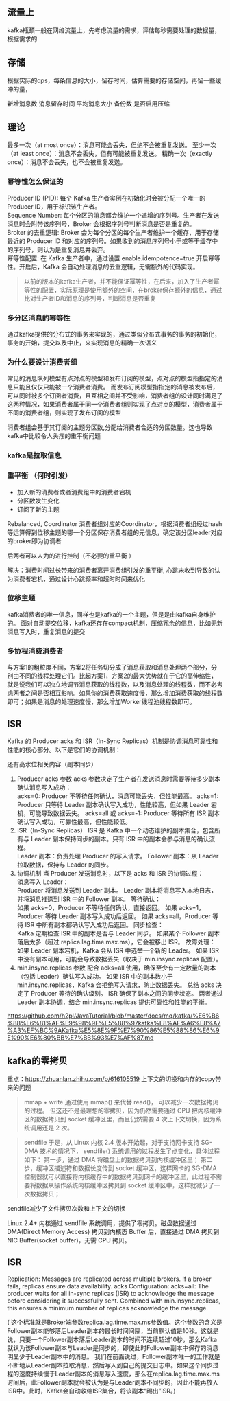 ## 流量上

kafka瓶颈一般在网络流量上，先考虑流量的需求，评估每秒需要处理的数据量，根据需求的

## 存储

根据实际的qps，每条信息的大小，留存时间，估算需要的存储空间，再留一些缓冲的量，

新增消息数
消息留存时间
平均消息大小
备份数
是否启用压缩

## 理论

最多一次（at most once）：消息可能会丢失，但绝不会被重复发送。
至少一次（at least once）：消息不会丢失，但有可能被重复发送。
精确一次（exactly once）：消息不会丢失，也不会被重复发送。

### 幂等性怎么保证的

Producer ID (PID): 每个 Kafka 生产者实例在初始化时会被分配一个唯一的 Producer ID，用于标识该生产者。  
Sequence Number: 每个分区的消息都会维护一个递增的序列号。生产者在发送消息时会附带该序列号，Broker
会根据序列号判断消息是否是重复的。  
Broker 的去重逻辑: Broker 会为每个分区的每个生产者维护一个缓存，用于存储最近的 Producer ID
和对应的序列号。如果收到的消息序列号小于或等于缓存中的序列号，则认为是重复消息并丢弃。  
幂等性配置: 在 Kafka 生产者中，通过设置 enable.idempotence=true 开启幂等性。开启后，Kafka 会自动处理消息的去重逻辑，无需额外的代码实现。

> 以前的版本的kafka生产者，并不能保证幂等性，在后来，加入了生产者幂等性的配置，实际原理是使用额外的空间，在broker保存额外的信息，通过比对生产者ID和消息的序列号，判断消息是否重复

### 多分区消息的幂等性

通过kafka提供的分布式的事务来实现的，通过类似分布式事务的事务的初始化，事务的开始，提交以及中止，来实现消息的精确一次语义

### 为什么要设计消费者组

常见的消息队列模型有点对点的模型和发布订阅的模型，点对点的模型指指定的消息只能且仅仅只能被一个消费者消费。
而发布订阅模型指指定的消息被发布后，可以同时被多个订阅者消费，且互相之间并不受影响，消费者组的设计同时满足了这两种情况，如果消费者属于同一个消费者组则实现了点对点的模型，消费者属于不同的消费者组，则实现了发布订阅的模型

消费者组会基于其订阅的主题分区数,分配给消费者合适的分区数量。这也导致kafka中比较令人头疼的重平衡问题

### kafka是拉取信息

### 重平衡 （何时引发）

* 加入新的消费者或者消费组中的消费者宕机
* 分区数发生变化
* 订阅了新的主题

Rebalanced, Coordinator
消费者组对应的Coordinator，根据消费者组经过hash等运算得到位移主题的哪一个分区保存消费者组的元信息，确定该分区leader对应的broker即为协调者

后两者可以人为的进行控制（不必要的重平衡 ）

解决：消费时间过长带来的消费者离开消费组引发的重平衡,
心跳未收到导致的认为消费者宕机，通过设计心跳频率和超时时间来优化

### 位移主题

kafka消费者的唯一信息，同样也是kafka的一个主题，但是是由kafka自身维护的。
面对自动提交位移，kafka还存在compact机制，压缩冗余的信息，比如无新消息写入时，重复消息的提交

### 多协程消费消费者

与方案1的粗粒度不同，方案2将任务切分成了消息获取和消息处理两个部分，分别由不同的线程处理它们。比起方案1，方案2的最大优势就在于它的高伸缩性，就是说我们可以独立地调节消息获取的线程数，以及消息处理的线程数，而不必考虑两者之间是否相互影响。如果你的消费获取速度慢，那么增加消费获取的线程数即可；如果是消息的处理速度慢，那么增加Worker线程池线程数即可。

## ISR

Kafka 的 Producer acks 和 ISR（In-Sync Replicas）机制是协调消息可靠性和性能的核心部分。以下是它们的协调机制：

还有高水位相关内容（副本同步）

1. Producer acks 参数
   acks 参数决定了生产者在发送消息时需要等待多少副本确认消息写入成功：  
   acks=0: Producer 不等待任何确认，消息可能丢失，但性能最高。
   acks=1: Producer 只等待 Leader 副本确认写入成功，性能较高，但如果 Leader 宕机，可能导致数据丢失。
   acks=all 或 acks=-1: Producer 等待所有 ISR 副本确认写入成功，可靠性最高，但性能较低。
2. ISR（In-Sync Replicas）
   ISR 是 Kafka 中一个动态维护的副本集合，包含所有与 Leader 副本保持同步的副本。只有 ISR 中的副本会参与消息的确认流程。  
   Leader 副本：负责处理 Producer 的写入请求。
   Follower 副本：从 Leader 拉取数据，保持与 Leader 的同步。
3. 协调机制
   当 Producer 发送消息时，以下是 acks 和 ISR 的协调过程：  
   消息写入 Leader：  
   Producer 将消息发送到 Leader 副本。
   Leader 副本将消息写入本地日志，并将消息推送到 ISR 中的 Follower 副本。
   等待确认：  
   如果 acks=0，Producer 不等待任何确认，直接返回。
   如果 acks=1，Producer 等待 Leader 副本写入成功后返回。
   如果 acks=all，Producer 等待 ISR 中所有副本都确认写入成功后返回。
   同步检查：  
   Kafka 定期检查 ISR 中的副本是否与 Leader 同步。
   如果某个 Follower 副本落后太多（超过 replica.lag.time.max.ms），它会被移出 ISR。
   故障处理：
   如果 Leader 副本宕机，Kafka 会从 ISR 中选举一个新的 Leader。
   如果 ISR 中没有副本可用，可能会导致数据丢失（取决于 min.insync.replicas 配置）。
4. min.insync.replicas 参数
   配合 acks=all 使用，确保至少有一定数量的副本（包括 Leader）确认写入成功。
   如果 ISR 中的副本数小于 min.insync.replicas，Kafka 会拒绝写入请求，防止数据丢失。
   总结
   acks 决定了 Producer 等待的确认级别。
   ISR 确保了副本之间的同步状态。
   两者通过 Leader 副本协调，结合 min.insync.replicas 提供可靠性和性能的平衡。

https://github.com/h2pl/JavaTutorial/blob/master/docs/mq/kafka/%E6%B6%88%E6%81%AF%E9%98%9F%E5%88%97kafka%E8%AF%A6%E8%A7%A3%EF%BC%9AKafka%E5%8E%9F%E7%90%86%E5%88%86%E6%9E%90%E6%80%BB%E7%BB%93%E7%AF%87.md

## kafka的零拷贝

重点：https://zhuanlan.zhihu.com/p/616105519  上下文的切换和内存的copy带来的问题

> mmap + write
> 通过使用 mmap() 来代替 read()， 可以减少一次数据拷贝的过程。
> 但这还不是最理想的零拷贝，因为仍然需要通过 CPU 把内核缓冲区的数据拷贝到 socket 缓冲区里，而且仍然需要 4 次上下文切换，因为系统调用还是
> 2 次。

> sendfile
> 于是，从 Linux 内核 2.4 版本开始起，对于支持网卡支持 SG-DMA 技术的情况下， sendfile() 系统调用的过程发生了点变化，具体过程如下：
> 第一步，通过 DMA 将磁盘上的数据拷贝到内核缓冲区里；
> 第二步，缓冲区描述符和数据长度传到 socket 缓冲区，这样网卡的 SG-DMA 控制器就可以直接将内核缓存中的数据拷贝到网卡的缓冲区里，此过程不需要将数据从操作系统内核缓冲区拷贝到
> socket 缓冲区中，这样就减少了一次数据拷贝；

sendfile减少了文件拷贝次数和上下文的切换

Linux 2.4+ 内核通过 sendfile 系统调用，提供了零拷贝。磁盘数据通过 DMA(Direct Memory Access) 拷贝到内核态 Buffer 后，直接通过
DMA 拷贝到 NIC Buffer(socket buffer)，无需 CPU 拷贝。

## ISR

Replication: Messages are replicated across multiple brokers. If a broker fails, replicas ensure data availability.
acks Configuration:
acks=all: The producer waits for all in-sync replicas (ISR) to acknowledge the message before considering it
successfully sent.
Combined with min.insync.replicas, this ensures a minimum number of replicas acknowledge the message.

(
这个标准就是Broker端参数replica.lag.time.max.ms参数值。这个参数的含义是Follower副本能够落后Leader副本的最长时间间隔，当前默认值是10秒。这就是说，只要一个Follower副本落后Leader副本的时间不连续超过10秒，那么Kafka就认为该Follower副本与Leader是同步的，即使此时Follower副本中保存的消息明显少于Leader副本中的消息。
我们在前面说过，Follower副本唯一的工作就是不断地从Leader副本拉取消息，然后写入到自己的提交日志中。如果这个同步过程的速度持续慢于Leader副本的消息写入速度，那么在replica.lag.time.max.ms时间后，此Follower副本就会被认为是与Leader副本不同步的，因此不能再放入ISR中。此时，Kafka会自动收缩ISR集合，将该副本“踢出”ISR。)